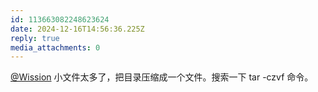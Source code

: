 ```yaml
---
id: 113663082248623624
date: 2024-12-16T14:56:36.225Z
reply: true
media_attachments: 0
---
```


[@Wission](https://md.jeoqm-77.top/@Wission) 小文件太多了，把目录压缩成一个文件。搜索一下 tar -czvf 命令。

